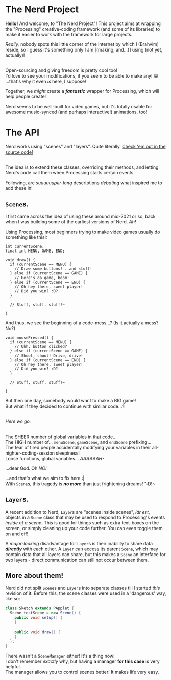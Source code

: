 # The Nerd Project
**Hello!** And welcome, to "The Nerd Project"! This project aims at wrapping the "Processing" creative-coding framework
(and some of its libraries) to make it easier to work with the framework for large projects.

*Really,* nobody spots this little corner of the internet by which I (Brahvim) reside, so I guess it's something only I 
am [(making, and...)] using (not yet, actually)!

<br>Open-sourcing and giving freedom is pretty cool too!
<br>I'd love to see your modifications, if you seem to be able to make any! :grin:
<br>...that's why it even *is* here, I suppose!

Together, we *might* create a ***fantastic*** wrapper for Processing, which will help people create!

Nerd seems to be well-built for video games, but it's totally usable for awesome music-synced (and perhaps interactive!) animations, too!

# The API
Nerd works using "scenes" and "layers". Quite literally. [Check 'em out in the source code!](https://github.com/Brahvim/TheNerdProject/tree/master/src/com/brahvim/nerd/scene_api)

<br>The idea is to extend these classes, overriding their methods, and letting Nerd's code call them when Processing starts certain events.

Following, are *suuuuuuper-long* descriptions *debating* what inspired me to add these in!

## `Scene`s.
I first came across the idea of using these around mid-2021 or so, back when I was building some of the earliest versions of Nerd. *Ah!*

Using Processing, most beginners trying to make video games usually do something like this!:

```processing
int currentScene;
final int MENU, GAME, END;

void draw() {
  if (currentScene == MENU) {
    // Draw some buttons! ..and stuff!
  } else if (currentScene == GAME) {
    // Here's da game, boom!
  } else if (currentScene == END) {
    // Oh hey there, sweet player!
    // Did you win? :D?
  }
  
  // Stuff, stuff, stuff!~
  
}
```

And thus, we see the beginning of a code-mess...? (Is it actually a mess? No?)

```processing
void mousePressed() {
  if (currentScene == MENU) {
    // Uhh, button clicked?
  } else if (currentScene == GAME) {
    // Shoot, shoot! Drive, drive!
  } else if (currentScene == END) {
    // Oh hey there, sweet player!
    // Did you win? :D?
  }
  
  // Stuff, stuff, stuff!~
  
}
```

But then one day, somebody would want to make a BIG game!
<br> But what if they decided to continue with similar code...?!

<br>*Here we go.*

<br>The SHEER number of global variables in that code...
<br>The HIGH number of... `menuScene`, `gameScene`, and `endScene` prefixing...
<br>The fear of tired people accidentally modifying your variables in their all-nighter-coding-session sleepiness!
<br>Loose functions, global variables... *AAAAAAH-*


...dear God. Oh *NO!*

...and that's what we aim to fix here :|
<br>With `Scene`s, this tragedy is ***no more*** than just frightening dreams! ":D!~

## `Layer`s.
A recent addition to Nerd, `Layer`s are "scenes inside scenes", *idr est*, objects in a `Scene` class that may be used to respond to Processing's events *inside of a scene*. This is good for things such as extra text-boxes on the screen, or simply cleaning up your code further. You can even toggle them on and off!

A *major-looking* disadvantage for `Layer`s is their inability to share data ***directly*** with each other. A `Layer` can access its parent `Scene`, which may contain data that all layers can share, but this makes a `Scene` an interface for two layers - direct communication can still not occur between them.

## More about them!
Nerd did not split `Scene`s and `Layer`s into separate classes till I started *this* revision of it. Before this, the scene classes were used in a 'dangerous' way, like so:

```java
class Sketch extends PApplet {
  Scene testScene = new Scene() {
    public void setup() {
    }
    
    public void draw() {
    }
  };
}
```

There wasn't a `SceneManager` either! It's a thing now!
<br>I don't remember *exactly* why, but having a manager **for this case** is very helpful.
<br>The manager allows you to control scenes better! It makes life very easy.
